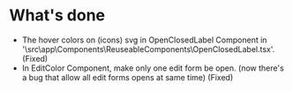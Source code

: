 # What's done

- The hover colors on (icons) svg in OpenClosedLabel Component in '\src\app\Components\ReuseableComponents\OpenClosedLabel.tsx'. (Fixed)
- In EditColor Component, make only one edit form be open. (now there's a bug that allow all edit forms opens at same time) (Fixed)

